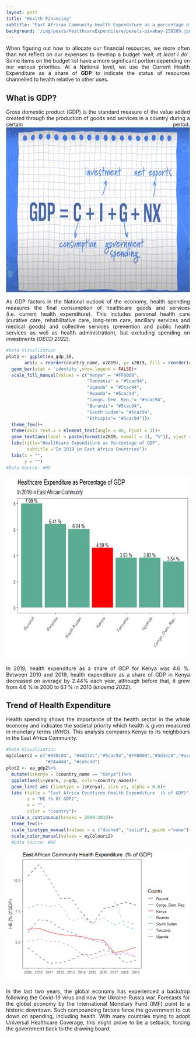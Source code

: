 ```yaml
---
layout: post
title: "Health Financing"
subtitle: "East African Community Health Expenditure as a percentage of GDP"
background: '/img/posts/HealthcareExpenditure/pexels-pixabay-259209.jpg' 
---
```

<style>
body {
text-align: justify}
</style>
When figuring out how to allocate our financial resources, we more often than not reflect on our expenses to develop a budget *'well, at least I do'*. Some items on the budget list have a more significant portion depending on our various priorities. At a National level, we use the Current Health Expenditure as a share of **GDP** to indicate the status of resources channelled to health relative to other uses.

## What is GDP? 
Gross domestic product (GDP) is the standard measure of the value added created through the production of goods and services in a country during a certain period. 
<img src ="/img/posts/HealthcareExpenditure/gdp cnbc.png" height="450px" width="100%"><img>

As GDP factors in the National outlook of the economy, health spending measures the final consumption of healthcare goods and services (i.e. current health expenditure). This includes personal health care (curative care, rehabilitative care, long-term care, ancillary services and medical goods) and collective services (prevention and public health services as well as health administration), but excluding spending on investments (*OECD 2022*).

``` r
#Data Visualization
plot1 <- ggplot(ea_gdp_19,
       aes(x = reorder(country_name,-x2019), y= x2019, fill = reorder(country_name,-x2019)))+
  geom_bar(stat = 'identity',show.legend = FALSE)+
  scale_fill_manual(values = c("Kenya" = "#FF0000",
                               "Tanzania" = "#5cac94",
                               "Uganda" = "#5cac94",
                               "Rwanda"= "#5cac94", 
                               "Congo, Dem. Rep."= "#5cac94", 
                               "Burundi"= "#5cac94",
                               "South Sudan"= "#5cac94",
                               "Ethiopia"= "#5cac94"))+
  theme_few()+
  theme(axis.text.x = element_text(angle = 45, hjust = 1))+
  geom_text(aes(label = paste(format(x2019, nsmall = 2), "%")), vjust = -0.2)+
  labs(title="Healthcare Expenditure as Percentage of GDP", 
        subtitle ="In 2019 in East Africa Countries")+
  labs(x = "",
       y = "")
#Data Source: WHO
```
<img src ="/img/posts/HealthcareExpenditure/unnamed-chunk-4-1.png" height="500px" width="100%"><img>

In 2019, health expenditure as a share of GDP for Kenya was 4.6 %. Between 2010 and 2019, health expenditure as a share of GDP in Kenya decreased on average by 2.44% each year, although before that, it grew from 4.6 % in 2000 to 6.1 % in 2010 (*knoema 2022*).

## Trend of Health Expenditure
Health spending shows the importance of the health sector in the whole economy and indicates the societal priority which health is given measured in monetary terms (*WHO*). This analysis compares Kenya to its neighbours in the East Africa Community. 

``` r
#Data Visualization
myColours2 = c("#040c04", "#4d372c","#5cac94","#FF0000","#4d3ec0","#acc6d8",
               "#24a4d4", "#ca5cdd")
plot2 <- ea_gdp2%>%
  mutate(isKenya = (country_name == "Kenya"))%>%
  ggplot(aes(x=years, y=gdp, color=country_name))+
  geom_line( aes (linetype = isKenya), size =1, alpha = 0.6)+
  labs (title = "East Africa Countires Health Expenditure  (% of GDP)",
        y = "HE (% 0f GDP)",
        x = "",
        color = "Country")+
  scale_x_continuous(breaks = 2009:2019)+
  theme_few()+
  scale_linetype_manual(values = c ("dashed", "solid"), guide ="none")+
  scale_color_manual(values = myColours2)
  #Data Source: WHO
```
<img src="/img/posts/HealthcareExpenditure/unnamed-chunk-7-1.png"><img>

In the last two years, the global economy has experienced a backdrop following the Covid-19 virus and now the Ukraine-Russia war. Forecasts for the global economy by the  International Monetary Fund (IMF) point to a historic downtown. Such compounding factors force the government to cut down on spending, including health. With many countries trying to adopt Universal Healthcare Coverage, this might prove to be a setback, forcing the government back to the drawing board.

